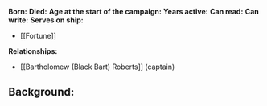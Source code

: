 **Born:** 
**Died:** 
**Age at the start of the campaign:** 
**Years active:** 
**Can read:** 
**Can write:** 
**Serves on ship:**
- [[Fortune]]

**Relationships:**
- [[Bartholomew (Black Bart) Roberts]] (captain)

**Background:**
- 